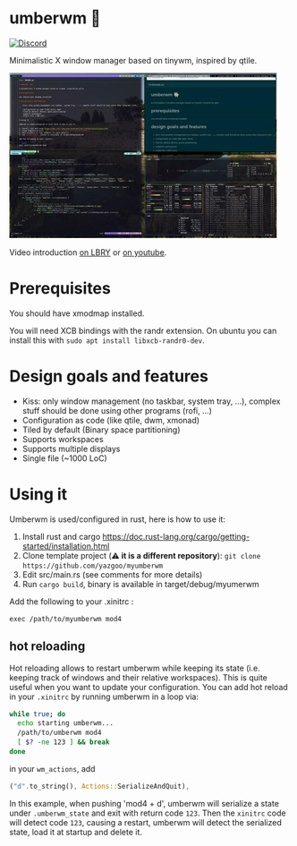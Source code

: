 # umberwm :ram:

[![Discord](https://img.shields.io/badge/discord--blue?logo=discord)](https://discord.gg/F684Y8rYwZ)

Minimalistic X window manager based on tinywm, inspired by qtile.

![UmberWM Screenshot](screenshot.jpg)

Video introduction [on LBRY](https://open.lbry.com/@goo:c/umberwm:e?r=FKWhS2Vay3CVr66qMZD98HdsLQ2LN7za) or [on youtube](https://youtu.be/5XdFNEq69N0).

# Prerequisites

You should have xmodmap installed.

You will need XCB bindings with the randr extension. On ubuntu you can install this with `sudo apt install libxcb-randr0-dev`.

# Design goals and features

  - Kiss: only window management (no taskbar, system tray, ...), complex stuff should be done using other programs (rofi, ...)
  - Configuration as code (like qtile, dwm, xmonad)
  - Tiled by default (Binary space partitioning)
  - Supports workspaces
  - Supports multiple displays
  - Single file (~1000 LoC)

# Using it

Umberwm is used/configured in rust, here is how to use it:

1. Install rust and cargo https://doc.rust-lang.org/cargo/getting-started/installation.html
2. Clone template project (__:warning: it is a different repository__): `git clone https://github.com/yazgoo/myumberwm`
3. Edit src/main.rs (see comments for more details)
4. Run `cargo build`, binary is available in target/debug/myumerwm

Add the following to your .xinitrc :

```shell
exec /path/to/myumberwm mod4
```

## hot reloading

Hot reloading allows to restart umberwm while keeping its state (i.e. keeping track of windows and their relative workspaces).
This is quite useful when you want to update your configuration.
You can add hot reload in your `.xinitrc` by running umberwm in a loop via:

```bash
while true; do
  echo starting umberwm...
  /path/to/umberwm mod4
  [ $? -ne 123 ] && break
done
```

in your `wm_actions`, add

```rust
("d".to_string(), Actions::SerializeAndQuit),
```

In this example, when pushing 'mod4 + d', umberwm will serialize a state under `.umberwm_state` and exit with return code `123`.
Then the `xinitrc` code will detect code `123`, causing a restart, umberwm will detect the serialized state, load it at startup and delete it.

